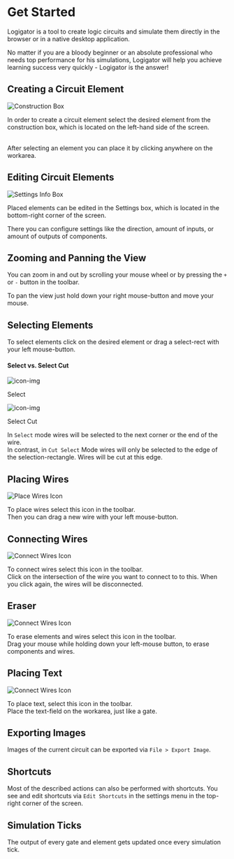 # Get Started

Logigator is a tool to create logic circuits and simulate them directly in the browser or in a native desktop application.

No matter if you are a bloody beginner or an absolute professional who needs top performance for his simulations, Logigator will help you achieve learning success very quickly - Logigator is the answer!

## Creating a Circuit Element

<div class="rows">

![Construction Box](assets/help/construction-box.jpg)

<div class="margin-left">

In order to create a circuit element select the desired element from the construction box, which is located on the left-hand side of the screen.
<br><br>

After selecting an element you can place it by clicking anywhere on the workarea.
</div>
</div>

## Editing Circuit Elements

<div class="rows">

![Settings Info Box](assets/help/settings-info-box.jpg)

<div class="margin-left">

Placed elements can be edited in the Settings box, which is located in the bottom-right corner of the screen.

There you can configure settings like the direction, amount of inputs, or amount of outputs of components.

</div>
</div>

## Zooming and Panning the View
You can zoom in and out by scrolling your mouse wheel or by pressing the `+` or `-` button in the toolbar.

To pan the view just hold down your right mouse-button and move your mouse.

## Selecting Elements
To select elements click on the desired element or drag a select-rect with your left mouse-button.

#### Select vs. Select Cut

<div class="rows align-center margin-bottom">
	<img src="assets/icons/dark/selection1.svg" title="icon-img" />
	<p class="margin-left">Select</p>
</div>
<div class="rows align-center margin-bottom">
	<img src="assets/icons/dark/selection_cut.svg" title="icon-img" />
	<p class="margin-left">Select Cut</p>
</div>

In `Select` mode wires will be selected to the next corner or the end of the wire.<br>
In contrast, in `Cut Select` Mode wires will only be selected to the edge of the selection-rectangle. Wires will be cut at this edge.

## Placing Wires

<div class="rows align-center">

![Place Wires Icon](assets/icons/dark/connection.svg "icon-img")

<div class="margin-left">
To place wires select this icon in the toolbar.
</div>
</div>
Then you can drag a new wire with your left mouse-button.

## Connecting Wires

<div class="rows align-center">

![Connect Wires Icon](assets/icons/dark/connect_wire.svg "icon-img")

<div class="margin-left">
To connect wires select this icon in the toolbar.
</div>
</div>
Click on the intersection of the wire you want to connect to to this. When you click again, the wires will be disconnected.

## Eraser

<div class="rows align-center">

![Connect Wires Icon](assets/icons/dark/eraser.svg "icon-img")

<div class="margin-left">
To erase elements and wires select this icon in the toolbar.
</div>
</div>
Drag your mouse while holding down your left-mouse button, to erase components and wires.

## Placing Text

<div class="rows align-center">

![Connect Wires Icon](assets/icons/dark/text.svg "icon-img")

<div class="margin-left">
To place text, select this icon in the toolbar.
</div>
</div>
Place the text-field on the workarea, just like a gate.

## Exporting Images
Images of the current circuit can be exported via `File > Export Image`.

## Shortcuts 
Most of the described actions can also be performed with shortcuts. You see and edit shortcuts via `Edit Shortcuts` in the settings menu in the top-right corner of the screen.

## Simulation Ticks
The output of every gate and element gets updated once every simulation tick.
